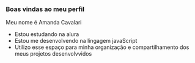 ### Boas vindas ao meu perfil

Meu nome é Amanda Cavalari

- Estou estudando na alura
- Estou me desenvolvendo na lingagem javaScript
- Utilizo esse espaço para minha organização e compartilhamento dos meus projetos desenvolvvidos
